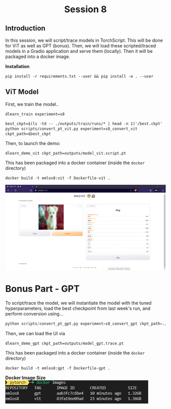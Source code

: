 <div align="center">

# Session 8

</div>


## Introduction

In this session, we will script/trace models in TorchScript. This will be done for ViT as well as GPT (bonus). Then, we will load these scripted/traced models in a Gradio application and serve them (locally). Then it will be packaged into a docker image.


**Installation**  
```
pip install -r requirements.txt --user && pip install -e . --user 
```


## ViT Model

First, we train the model..

```
dlearn_train experiment=s8
```

```
best_ckpt=$(ls -td -- ./outputs/train/runs/* | head -n 1)'/best.ckpt'
python scripts/convert_pt_vit.py experiment=s8_convert_vit ckpt_path=$best_ckpt
```


Then, to launch the demo:

```
dlearn_demo_vit ckpt_path=outputs/model_vit.script.pt
```

This has been packaged into a docker container (inside the `docker` directory)

```
docker build -t emlos8:vit -f Dockerfile-vit .
```

![](./vit.png)

# Bonus Part - GPT

To script/trace the model, we will instantiate the model with the tuned hyperparameters, load the best checkpoint from last week's run, and perform conversion using...

```python
python scripts/convert_pt_gpt.py experiment=s8_convert_gpt ckpt_path=./outputs/best_gpt.ckpt
```

Then, we can load the UI via

```
dlearn_demo_gpt ckpt_path=outputs/model_gpt.trace.pt
```


This has been packaged into a docker container (inside the `docker` directory)
```
docker build -t emlos8:gpt -f Dockerfile-gpt .
```

**Docker Image Size**  
![](./docker.png)